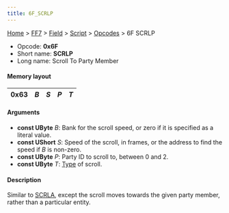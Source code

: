 ```yaml
---
title: 6F_SCRLP
---
```


[Home](../../../../Main_Page.md) > [FF7](../../../../FF7.md) > [Field](../../../Field.md) > [Script](../../Script.md) > [Opcodes](../Opcodes.md) > 6F SCRLP

-   Opcode: **0x6F**
-   Short name: **SCRLP**
-   Long name: Scroll To Party Member

#### Memory layout

| 0x63 | *B* | *S* | *P* | *T* |
|------|-----|-----|-----|-----|

#### Arguments

-   **const UByte** *B*: Bank for the scroll speed, or zero if it is specified as a literal value.
-   **const UShort** *S*: Speed of the scroll, in frames, or the address to find the speed if *B* is non-zero.
-   **const UByte** *P*: Party ID to scroll to, between 0 and 2.
-   **const UByte** *T*: [Type](63_SCRLA.md) of scroll.

#### Description

Similar to [SCRLA](63_SCRLA.md), except the scroll moves towards the given party member, rather than a particular entity.
